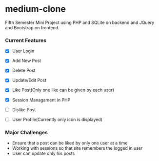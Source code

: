 # medium-clone

Fifth Semester Mini Project using PHP and SQLite on backend and JQuery and Bootstrap on frontend.

### Current Features

- [x] User Login
- [x] Add New Post
- [x] Delete Post
- [x] Update/Edit Post
- [x] Like Post(Only one like can be given by each user)
- [x] Session Managament in PHP
- [ ] Dislike Post
- [ ] User Profile(Currently only icon is displayed)


### Major Challenges
- Ensure that a post can be liked by only one user at a time
- Working with sessions so that site remembers the logged in user
- User can update only his posts
